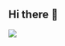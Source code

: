 ## Hi there 👋

<p align="start">
          <a href="www.linkedin.com/in/abhani-parth-58382a2aa">
                  <img src="https://img.shields.io/badge/LinkedIn-0077B5?style=for-the-badge&logo=linkedin&logoColor=white">
